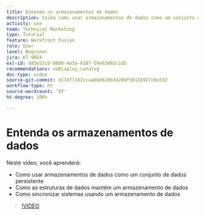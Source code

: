 ```yaml
---
title: Entenda os armazenamentos de dados
description: Saiba como usar armazenamentos de dados como um conjunto de dados persistente e entenda como as estruturas de dados os mantêm no  [!DNL Adobe Workfront Fusion].
activity: use
team: Technical Marketing
type: Tutorial
feature: Workfront Fusion
role: User
level: Beginner
jira: KT-9054
exl-id: d85e52cb-08d0-4a3a-8187-59e63492c1d5
recommendations: noDisplay,catalog
doc-type: video
source-git-commit: d17df7162ccaab6b62db34209f50131927c0a532
workflow-type: ht
source-wordcount: '57'
ht-degree: 100%

---
```


# Entenda os armazenamentos de dados

Neste vídeo, você aprenderá:

* Como usar armazenamentos de dados como um conjunto de dados persistente
* Como as estruturas de dados mantêm um armazenamento de dados
* Como sincronizar sistemas usando um armazenamento de dados

>[!VIDEO](https://video.tv.adobe.com/v/335295/?quality=12&learn=on&enablevpops)
